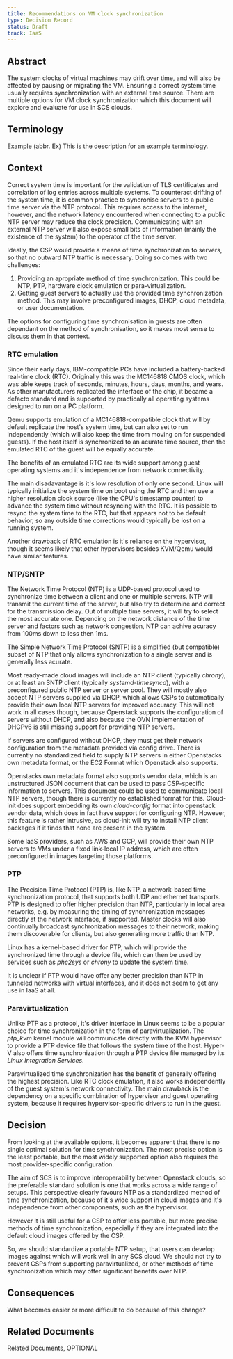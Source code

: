 ```yaml
---
title: Recommendations on VM clock synchronization
type: Decision Record
status: Draft
track: IaaS
---
```


## Abstract

The system clocks of virtual machines may drift over time, and will also be affected by pausing or migrating the VM.
Ensuring a correct system time usually requires synchronization with an external time source.
There are multiple options for VM clock synchronization which this document will explore and evaluate for use in SCS clouds.

## Terminology

Example (abbr. Ex)
  This is the description for an example terminology.

## Context

Correct system time is important for the validation of TLS certificates and correlation of log entries across multiple systems.
To counteract drifting of the system time, it is common practice to syncronise servers to a public time server via the NTP protocol.
This requires access to the internet, however, and the network latency encountered when connecting to a public NTP server may reduce the clock precision.
Communicating with an external NTP server will also expose small bits of information (mainly the existence of the system) to the operator of the time server.

Ideally, the CSP would provide a means of time synchronization to servers, so that no outward NTP traffic is necessary.
Doing so comes with two challenges:
1. Providing an apropriate method of time synchronization. This could be NTP, PTP, hardware clock emulation or para-virtualization.
2. Getting guest servers to actually use the provided time synchronization method. This may involve preconfigured images, DHCP, cloud metadata, or user documentation.

The options for configuring time synchronisation in guests are often dependant on the method of synchronisation, so it makes most sense to discuss them in that context.

### RTC emulation

Since their early days, IBM-compatible PCs have included a battery-backed real-time clock (RTC).
Originally this was the MC146818 CMOS clock, which was able keeps track of seconds, minutes, hours, days, months, and years.
As other manufacturers replicated the interface of the chip, it became a defacto standard and is supported by practically all operating systems designed to run on a PC platform.

Qemu supports emulation of a MC146818-compatible clock that will by default replicate the host's system time, but can also set to run independently (which will also keep the time from moving on for suspended guests).
If the host itself is synchronized to an acurate time source, then the emulated RTC of the guest will be equally accurate.

The benefits of an emulated RTC are its wide support among guest operating systems and it's independence from network connectivity.

The main disadavantage is it's low resolution of only one second.
Linux will typically initialize the system time on boot using the RTC and then use a higher resolution clock source (like the CPU's timestamp counter) to advance the system time without resyncing with the RTC.
It is possible to resync the system time to the RTC, but that appears not to be default behavior, so any outside time corrections would typically be lost on a running system.

Another drawback of RTC emulation is it's reliance on the hypervisor, though it seems likely that other hypervisors besides KVM/Qemu would have similar features.

### NTP/SNTP

The Network Time Protocol (NTP) is a UDP-based protocol used to synchronize time between a client and one or multiple servers.
NTP will transmit the current time of the server, but also try to determine and correct for the transmission delay.
Out of multiple time servers, it will try to select the most accurate one.
Depending on the network distance of the time server and factors such as network congestion, NTP can achive acuracy from 100ms down to less then 1ms.

The Simple Network Time Protocol (SNTP) is a simplified (but compatible) subset of NTP that only allows synchronization to a single server and is generally less acurate.

Most ready-made cloud images will include an NTP client (typically _chrony_), or at least an SNTP client (typically _systemd-timesyncd_), with a preconfigured public NTP server or server pool.
They will mostly also accept NTP servers supplied via DHCP, which allows CSPs to automatically provide their own local NTP servers for improved accuracy.
This will not work in all cases though, because Openstack supports the configuration of servers without DHCP, and also because the OVN implementation of DHCPv6 is still missing support for providing NTP servers.

If servers are configured without DHCP, they must get their network configuration from the metadata provided via config drive.
There is currently no standardized field to supply NTP servers in either Openstacks own metadata format, or the EC2 Format which Openstack also supports.

Openstacks own metadata format also supports vendor data, which is an unstructured JSON document that can be used to pass CSP-specific information to servers.
This document could be used to communicate local NTP servers, though there is currently no established format for this.
Cloud-init does support embedding its own _cloud-config_ format into openstack vendor data, which does in fact have support for configuring NTP.
However, this feature is rather intrusive, as cloud-init will try to install NTP client packages if it finds that none are present in the system.

Some IaaS providers, such as AWS and GCP, will provide their own NTP servers to VMs under a fixed link-local IP address, which are often preconfigured in images targeting those platforms.

### PTP

The Precision Time Protocol (PTP) is, like NTP, a network-based time synchronization protocol, that supports both UDP and ethernet transports.
PTP is designed to offer higher precision than NTP, particularly in local area networks, e.g. by measuring the timing of synchronization messages directly at the network interface, if supported.
Master clocks will also continually broadcast synchronization messages to their network, making them discoverable for clients, but also generating more traffic than NTP.

Linux has a kernel-based driver for PTP, which will provide the synchronized time through a device file, which can then be used by services such as _phc2sys_ or _chrony_ to update the system time.

It is unclear if PTP would have offer any better precision than NTP in tunneled networks with virtual interfaces, and it does not seem to get any use in IaaS at all.

### Paravirtualization

Unlike PTP as a protocol, it's driver interface in Linux seems to be a popular choice for time synchronization in the form of paravirtualization.
The _ptp\_kvm_ kernel module will communicate directly with the KVM hypervisor to provide a PTP device file that follows the system time of the host.
Hyper-V also offers time synchronization through a PTP device file managed by its _Linux Integration Services_.

Paravirtualized time synchronization has the benefit of generally offering the highest precision.
Like RTC clock emulation, it also works independently of the guest system's network connectivity.
The main drawback is the dependency on a specific combination of hypervisor and guest operating system, because it requires hypervisor-specific drivers to run in the guest.

## Decision

From looking at the available options, it becomes apparent that there is no single optimal solution for time synchronization.
The most precise option is the least portable, but the most widely supported option also requires the most provider-specific configuration.

The aim of SCS is to improve interoperability between Openstack clouds, so the preferable standard solution is one that works across a wide range of setups.
This perspective clearly favours NTP as a standardized method of time synchronization, because of it's wide support in cloud images and it's independence from other components, such as the hypervisor.

However it is still useful for a CSP to offer less portable, but more precise methods of time synchronization, especially if they are integrated into the default cloud images offered by the CSP.

So, we should standardize a portable NTP setup, that users can develop images against which will work well in any SCS cloud.
We should not try to prevent CSPs from supporting paravirtualized, or other methods of time synchronization which may offer significant benefits over NTP.

<!--
* challenges for NTP:
  * local NTP server must be reachable by guests
  * advertising NTP servers to customers and instances
    * should we work on upstream support for providing NTP through the metadata IP
    * should we work on OVN DHCPv6 support for NTP?
    * should we standardize a vendor data key for NTP?
    * should local NTP server IPs be part of a CSP self description?
-->
<!-- https://docs.openstack.org/nova/latest/admin/configuration/hypervisors.html -->

## Consequences

What becomes easier or more difficult to do because of this change?

## Related Documents

Related Documents, OPTIONAL

